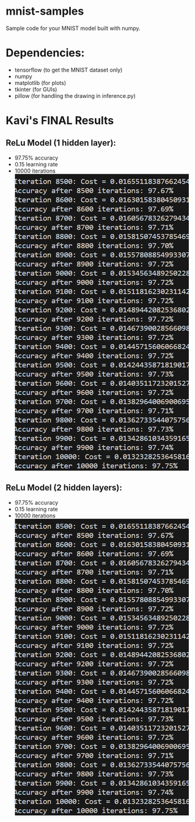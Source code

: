 # mnist-samples
Sample code for your MNIST model built with numpy.

# Dependencies:
- tensorflow (to get the MNIST dataset only)
- numpy
- matplotlib (for plots)
- tkinter (for GUIs)
- pillow (for handling the drawing in inference.py)


# Kavi's FINAL Results
## ReLu Model (1 hidden layer): 
- 97.75% accuracy 
- 0.15 learning rate
- 10000 iterations
![data](image.png)

## ReLu Model (2 hidden layers): 
- 97.75% accuracy 
- 0.15 learning rate
- 10000 iterations
![data](image.png)

